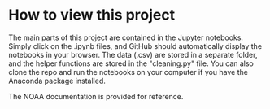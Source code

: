 # How to view this project

The main parts of this project are contained in the Jupyter notebooks. Simply click on the .ipynb files,
and GitHub should automatically display the notebooks in your browser. The data (.csv) are stored in a separate 
folder, and the helper functions are stored in the "cleaning.py" file. You can also clone the repo and run 
the notebooks on your computer if you have the Anaconda package installed. 

The NOAA documentation is provided for reference. 
